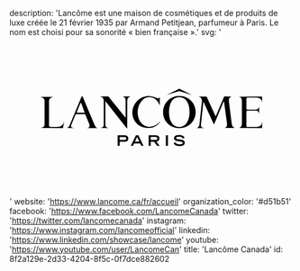 description: 'Lancôme est une maison de cosmétiques et de produits de luxe créée le 21 février 1935 par Armand Petitjean, parfumeur à Paris. Le nom est choisi pour sa sonorité « bien française ».'
svg: '<svg xmlns="http://www.w3.org/2000/svg" viewBox="0 0 160 90"><path d="M60.99 61.525V55.55h3.33l.52.01.582.048.276.064.274.08.245.114.214.146.185.193.09.104.185.34.062.24.03.243v.476l-.03.226-.093.364-.124.226-.092.097-.062.098-.092.09-.214.146-.214.12-.244.09-.213.056-.644.08-.64.008h-2.17v2.317h-1.16v-.002zm1.16-3.325h2.417l.366-.01.246-.03.243-.066.092-.048.093-.072.09-.09.062-.096.03-.097.03-.103v-.332l-.03-.12-.06-.21-.062-.09-.092-.072-.185-.098-.18-.055-.307-.04-.335-.01H62.15v1.64zm6.238 3.325l2.936-5.974h1.346l2.904 5.975H74.35l-.643-1.364h-3.454l-.612 1.365H68.39zm2.354-2.374h2.508l-1.254-2.662-1.254 2.663zm7.736 2.374V55.55h3.608l.427.01.552.055.274.065.244.09.245.104.212.154.092.088.062.105.09.105.063.105.09.22.062.225.03.226v.43l-.03.2-.06.194-.062.187-.123.21-.153.187-.152.17-.215.137-.184.12-.244.082-.215.056-.244.018 1.835 2.437h-1.437l-1.743-2.357H79.64v2.357h-1.162v-.002zM79.64 58.2h2.262l.61-.024.216-.04.244-.08.092-.05.09-.073.063-.08.06-.098.063-.192.03-.104v-.23l-.03-.12-.03-.114-.06-.104-.063-.09-.092-.072-.183-.097-.215-.057-.397-.048-.397-.016H79.64V58.2zm8.53-2.648h1.193v5.973H88.17v-5.973m9.48 1.818l-.124-.244-.09-.113-.062-.096-.122-.098-.092-.08-.245-.13-.244-.09-.275-.072-.52-.065-.336-.01-.52.035-.49.112-.215.082-.183.12-.06.073-.062.08-.03.1-.03.103v.16l.06.106.06.09.123.072.215.098.213.072.675.12 1.406.21.337.056.337.082.306.104.305.138.214.112.183.154.152.17.123.194.092.168.03.177.063.18v.402l-.062.228-.06.21-.093.2-.122.187-.153.17-.183.144-.185.123-.305.16-.336.12-.368.09-.335.05-.764.04-.522-.008-.518-.073-.52-.13-.52-.184-.183-.09-.183-.113-.154-.12-.152-.146-.153-.155-.12-.16-.123-.178-.092-.187-.062-.178 1.1-.354.094.153.09.146.092.13.12.122.155.104.122.09.153.08.183.056.306.09.305.054.642.04.582-.04.273-.055.274-.09.246-.104.183-.154.06-.072.062-.082.062-.178v-.048l-.062-.193-.03-.08-.062-.074-.182-.122-.184-.094-.397-.115-.398-.06-1.437-.203-.336-.05-.367-.09-.336-.12-.308-.152-.214-.138-.182-.16-.154-.195-.06-.097-.062-.114-.06-.135-.063-.29v-.446l.062-.153.03-.137.06-.138.092-.13.06-.12.123-.113.215-.178.214-.146.245-.113.273-.09.703-.136.704-.03.49.006.46.048.456.097.46.146.335.137.124.09.153.105.122.113.12.12.123.13.092.137.122.226.123.235-1.1.364m27.613-8.729l.06.42.062.202.03.202.122.402.09.2.063.187.06.13.093.112.153.225.183.194.214.17.307.144.304.095.185.05.06.022.03.04-6.022-.022.123-.04.183-.058.182-.08.185-.096.152-.114.182-.193.062-.1.122-.226.062-.12.03-.12.06-.13.032-.34.03-.346v-.348l-.03-.347-1.59-11.704-.06-.372-.033-.137-.03-.056-.03-.024-.062.008-.03.04-.154.323-.15.332-5.015 11.946-.03.08-.03.073-.062.05-.092.008-.06-.057-.092-.112-.03-.07-4.832-10.584-.734-1.5-.06-.114-.062-.05-.062.01-.03.03-.03.1-.03.16v.444l-1.255 11.865-.03.25v.25l.03.25.062.243.122.257.092.122.09.105.09.097.124.09.246.135.335.113.337.073.092.023.062.023-4.282-.008.06-.024.245-.048.244-.08.276-.153.122-.098.122-.104.123-.114.09-.13.093-.136.062-.137.12-.25.093-.26.06-.264.032-.266 1.437-13.1-.03-.187v-.186l-.063-.37-.18-.534-.184-.34-.123-.16-.123-.146-.122-.13-.152-.12-.183-.105-.185-.09-.153-.063-.305-.098-.06-.032-.032-.033 4.495-.016.06.138 4.77 10.42.154.26.09.25.063.065.06-.033.062-.162 4.677-10.953 4.312.04-.092.04-.398.138-.214.09-.184.112-.183.145-.152.162-.152.177-.123.193-.06.21-.062.218-.06.186v.178l-.03.186v.185l1.59 12.698M26.62 50.862l.766-.05.763-.135.275-.074.245-.104.275-.113.244-.146.245-.16.213-.186.215-.202.183-.218.122-.162.185-.338.182-.355.06-.187.063-.195.06-.185.062-.282.09-.088-.702 3.793-12.872-.007.092-.025.58-.13.306-.08.276-.105.275-.128.275-.154.153-.114.122-.13.244-.304.06-.17.062-.178.06-.37V36.114l-.092-.51-.12-.322-.093-.153-.092-.145-.122-.138-.244-.242-.154-.105-.276-.185-.336-.146-.58-.186-.123-.065 7.248-.01-.03.026-.154.048-.427.105-.43.128-.305.13-.305.168-.246.218-.12.113-.123.13-.06.137-.093.145-.06.144-.063.162-.03.153-.06.322V50.04l.03.114v.105l.03.104.063.097.06.088.092.08.092.065.122.048.244.074.276.024.855.024 2.446-.008m106.956-8.153v7.644l.03.13.032.12.03.09.03.07.154.083.307.04.182.007 4.74-.008.488-.04.49-.092.49-.137.458-.184.244-.137.244-.162.214-.193.184-.218.154-.235.12-.25.093-.266.06-.138.03-.145.092-.533.03-.137.03-.073.032-.024-.122 3.567-13.33-.024.15-.024.277-.05.244-.073.213-.103.214-.138.216-.193.123-.114.06-.122.09-.13.06-.127.124-.276.09-.33.063-.33.03-.34V35.905l-.03-.194-.03-.184-.062-.186-.03-.178-.062-.177-.122-.26-.06-.12-.09-.113-.093-.105-.092-.096-.215-.168-.183-.09-.152-.073-.52-.138-.092-.04 13.21-.024.09 3.495-.03-.065-.03-.185v-.227l-.062-.225-.03-.217-.09-.218-.093-.226-.09-.21-.154-.195-.153-.186-.153-.17-.183-.145-.214-.13-.184-.112-.49-.194-.49-.138-.52-.097-.487-.04h-4.404l-.398.048-.244.032-.122.04-.093.082-.123.225-.03.145-.032.138v.145l-.03.145v5.27l.03.17v.082l.032.08.06.073.062.056.213.05.52.023h4.25l.275-.01.275-.04.275-.072.245-.104.123-.074.12-.09.123-.104.09-.112.093-.122.092-.137.062-.137.06-.145.092-.29.06-.3.03-.137.03-.056v.096l-.03 4.465v-.064l-.06-.186-.06-.42-.123-.403-.062-.13-.092-.128-.06-.114-.093-.114-.122-.096-.092-.098-.244-.144-.215-.073-.244-.048-.43-.023h-4.553l-.275.038-.124.05-.12.08-.06.056-.033.058-.03.063-.03.073-.032.17-.03.177v.267m-79.493 6.944l.03.274.062.267.09.258.123.25.094.13.09.12.122.114.122.096.122.08.153.065.306.08.43.05.09.015.06.032-4.646-.007.06-.032.154-.05.307-.08.305-.104.184-.09.183-.104.152-.12.12-.147.125-.152.09-.178.063-.184.03-.187.06-.534v-13.52l-.03-.17v-.17l-.03-.17-.06-.168-.032-.17-.09-.16-.062-.155-.093-.153-.12-.146-.124-.128-.124-.122-.152-.113-.153-.096-.335-.153-.49-.16-.09-.04-.03-.025 4.646-.016 9.693 12.018v-9.75l-.03-.17v-.17l-.03-.16-.032-.17-.03-.162-.06-.162-.122-.307-.123-.17-.093-.144-.15-.146-.124-.12-.184-.114-.152-.09-.183-.07-.186-.05-.305-.072-.093-.023h4.862l-.154.048-.427.145-.216.097-.213.105-.184.13-.152.145-.153.16-.152.18-.092.185-.09.2-.093.21-.03.22-.032.233-.03.242-.03 15.095.03.187v.248l-.06.13-.03.022h-.063l-.06-.022-.154-.106-.182-.22L54.23 36.51l-.03-.04-.06.016-.03.073-.032.112v12.972m-6.298-.395l.245.533.122.26.153.25.153.24.153.227.182.21.215.187.123.104.152.08.152.057.184.04.122.017.062.023h-5.993l.062-.023.275-.064.337-.114.15-.08.214-.168.092-.09.06-.09.063-.097.09-.314.03-.113v-.234l-.06-.47-.06-.226-2.142-5.222-.062-.137-.06-.113-.063-.105-.06-.064-.062-.04-.152-.04-.306-.01h-4.22l-.273.017-.215.064-.092.065-.062.07-.152.243-2.263 5.522-.03.112-.062.162-.06.338v.17l.03.16.03.146.092.138.093.128.093.08.123.08.244.105.336.09.337.047.213.04.062.032-4.19-.007.124-.032.244-.072.244-.105.214-.145.214-.18.245-.28.214-.308.185-.323.09-.177.063-.17 6.604-15.83.03-.064.03-.088.062-.073.09-.05.062-.016.153.04.122.08.09.098 6.513 15.476zm-9.417-6.386h3.73l.152-.016.09-.032v-.024l.032-.032V42.7l-.03-.112-.153-.363-1.59-4.48-.124-.274-.06-.072-.063-.064-.092-.04-.092.023-.06.05-.062.055-.06.138-.093.146-1.773 4.447-.062.16-.062.18v.225l.03.057.062.04.06.024.22.022zm64.545-10.032l-7.155-2.196-7.186 2.195 7.186-3.536 7.155 3.535m-7.124.542l.917.033.887.12.888.21.43.138.395.163.428.177.398.202.397.226.397.234.366.26.336.28.367.292.306.315.335.322.277.347.275.354.274.372.245.38.216.395.213.405.15.42.186.42.122.427.12.436.185.888.062.904v.896l-.03.453-.124.887-.12.436-.092.427-.153.428-.184.42-.365.808-.245.386-.245.373-.244.36-.274.357-.305.33-.305.323-.338.307-.336.282-.365.274-.367.25-.398.228-.396.217-.398.185-.428.178-.396.146-.43.13-.887.194-.886.104-.92.016-.886-.016-.887-.104-.856-.194-.428-.13-.427-.152-.398-.17-.428-.194-.368-.208-.396-.234-.367-.252-.368-.272-.336-.284-.337-.306-.307-.323-.275-.33-.274-.356-.274-.36-.246-.372-.214-.388-.215-.404-.182-.403-.153-.42-.245-.855-.092-.436-.09-.444-.063-.888v-.896l.062-.904.183-.888.122-.436.123-.428.153-.42.182-.42.215-.403.214-.396.246-.38.274-.372.274-.355.275-.347.336-.323.306-.315.336-.29.367-.283.366-.26.396-.233.398-.226.396-.202.398-.177.427-.162.43-.137.887-.21.887-.12.92-.037zm-.03 17.5l.396-.016.428-.057.397-.09.398-.12.458-.21.46-.25.428-.29.397-.332.184-.178.183-.187.153-.192.183-.202.122-.202.152-.216.245-.454.15-.307.123-.307.123-.314.122-.322.122-.316.093-.33.09-.323.063-.33.092-.332.06-.34.03-.33.094-1.017v-1.123l-.093-1.348-.062-.54-.062-.55-.243-1.066-.185-.526-.184-.508-.245-.51-.244-.483-.184-.29-.185-.284-.213-.26-.215-.25-.246-.233-.274-.218-.275-.195-.275-.177-.306-.162-.306-.137-.306-.114-.337-.097-.642-.12-.673-.026-.703.033-.703.128-.337.105-.336.12-.305.146-.306.17-.368.257-.336.29-.336.316-.306.338-.245.363-.246.38-.213.404-.184.42-.214.604-.184.623-.152.63-.122.63-.092.646-.062.638-.03.646v.646l.03.404v.396l.062.79.03.3.03.29.062.292.03.29.062.284.092.283.06.29.094.274.09.282.124.274.366.798.153.26.46.75.182.24.215.235.214.21.244.202.244.185.245.17.274.152.275.138.274.12.58.186.61.114.613.03h.066v.002zm-17.002-.09l.795-.055.796-.13.764-.208.367-.138.367-.154.368-.17.367-.186.337-.21.336-.218.305-.242.305-.25.306-.275.276-.28.398-.39.09-.07h.032l-.03.088-.154.29-.214.273-.244.34-.306.314-.305.3-.307.29-.336.258-.335.25-.37.227-.366.2-.397.187-.398.162-.4.137-.395.114-.858.153-.824.064h-.735l-.703-.048-.734-.096-.702-.153-.702-.194-.674-.244-.64-.29-.643-.34-.4-.28-.396-.3-.368-.323-.336-.347-.336-.362-.306-.388-.275-.397-.276-.42-.244-.426-.214-.438-.185-.46-.152-.46-.154-.468-.092-.484-.09-.476-.033-.493-.06-.412v-.79l.03-.388.185-1.138.182-.742.123-.364.305-.71.153-.346.184-.347.183-.33.428-.647.215-.308.243-.298.245-.283.276-.28.276-.267.274-.26.306-.24.307-.235.304-.218.337-.21.337-.193.673-.34.702-.29.734-.234.735-.153.764-.09.734-.015.735.04.703.09.64.128.675.17.642.218.122.033.49.21.52.2.49.163.396.057.184-.025.092-.056.09-.073.124-.162.122-.17.184-.322.03-.074.03 4.763-.06-.073-.093-.136-.06-.138-.245-.468-.244-.452-.275-.452-.277-.436-.214-.274-.215-.267-.244-.25-.245-.235-.274-.218-.274-.21-.276-.185-.306-.17-.306-.146-.305-.13-.337-.112-.336-.088-.673-.113-.672-.032-.58.04-.52.097-.55.146-.52.21-.49.25-.245.145-.213.153-.215.17-.214.18-.215.192-.183.194-.306.347-.305.355-.275.372-.246.387-.245.396-.214.403-.366.84-.153.436-.245.888-.182.904-.06.92v1.113l.09.97.062.323.06.314.06.323.094.307.09.315.092.305.12.307.247.596.152.3.153.283.214.332.213.314.214.3.275.28.276.276.275.258.305.235.306.217.336.203.336.184.337.16.366.14.366.12.368.096.733.13.305.015" fill-rule="evenodd" clip-rule="evenodd"/></svg>'
website: 'https://www.lancome.ca/fr/accueil'
organization_color: '#d51b51'
facebook: 'https://www.facebook.com/LancomeCanada'
twitter: 'https://twitter.com/lancomecanada'
instagram: 'https://www.instagram.com/lancomeofficial'
linkedin: 'https://www.linkedin.com/showcase/lancome'
youtube: 'https://www.youtube.com/user/LancomeCan'
title: 'Lancôme Canada'
id: 8f2a129e-2d33-4204-8f5c-0f7dce882602
